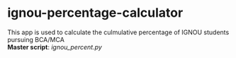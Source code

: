 # ignou-percentage-calculator
 This app is used to calculate the culmulative percentage of IGNOU students pursuing BCA/MCA
 <br/>
 **Master script**: *ignou_percent.py* 
